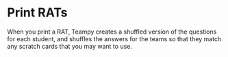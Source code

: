 ---
---

# Print RATs

When you print a RAT, Teampy creates a shuffled version of the questions for
each student, and shuffles the answers for the teams so that they match any
scratch cards that you may want to use. 
